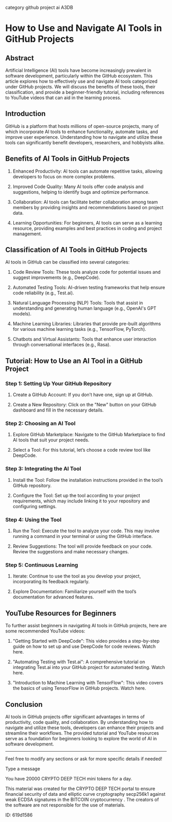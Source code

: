category github project ai A3DB
# How to Use and Navigate AI Tools in GitHub Projects



## Abstract



Artificial Intelligence (AI) tools have become increasingly prevalent in software development, particularly within the GitHub ecosystem. This article explores how to effectively use and navigate AI tools categorized under GitHub projects. We will discuss the benefits of these tools, their classification, and provide a beginner-friendly tutorial, including references to YouTube videos that can aid in the learning process.



## Introduction



GitHub is a platform that hosts millions of open-source projects, many of which incorporate AI tools to enhance functionality, automate tasks, and improve user experience. Understanding how to navigate and utilize these tools can significantly benefit developers, researchers, and hobbyists alike.



## Benefits of AI Tools in GitHub Projects



1. Enhanced Productivity: AI tools can automate repetitive tasks, allowing developers to focus on more complex problems.

2. Improved Code Quality: Many AI tools offer code analysis and suggestions, helping to identify bugs and optimize performance.

3. Collaboration: AI tools can facilitate better collaboration among team members by providing insights and recommendations based on project data.

4. Learning Opportunities: For beginners, AI tools can serve as a learning resource, providing examples and best practices in coding and project management.



## Classification of AI Tools in GitHub Projects



AI tools in GitHub can be classified into several categories:



1. Code Review Tools: These tools analyze code for potential issues and suggest improvements (e.g., DeepCode).

2. Automated Testing Tools: AI-driven testing frameworks that help ensure code reliability (e.g., Test.ai).

3. Natural Language Processing (NLP) Tools: Tools that assist in understanding and generating human language (e.g., OpenAI's GPT models).

4. Machine Learning Libraries: Libraries that provide pre-built algorithms for various machine learning tasks (e.g., TensorFlow, PyTorch).

5. Chatbots and Virtual Assistants: Tools that enhance user interaction through conversational interfaces (e.g., Rasa).



## Tutorial: How to Use an AI Tool in a GitHub Project



### Step 1: Setting Up Your GitHub Repository



1. Create a GitHub Account: If you don’t have one, sign up at GitHub.

2. Create a New Repository: Click on the "New" button on your GitHub dashboard and fill in the necessary details.



### Step 2: Choosing an AI Tool



1. Explore GitHub Marketplace: Navigate to the GitHub Marketplace to find AI tools that suit your project needs.

2. Select a Tool: For this tutorial, let’s choose a code review tool like DeepCode.



### Step 3: Integrating the AI Tool



1. Install the Tool: Follow the installation instructions provided in the tool’s GitHub repository.

2. Configure the Tool: Set up the tool according to your project requirements, which may include linking it to your repository and configuring settings.



### Step 4: Using the Tool



1. Run the Tool: Execute the tool to analyze your code. This may involve running a command in your terminal or using the GitHub interface.

2. Review Suggestions: The tool will provide feedback on your code. Review the suggestions and make necessary changes.



### Step 5: Continuous Learning



1. Iterate: Continue to use the tool as you develop your project, incorporating its feedback regularly.

2. Explore Documentation: Familiarize yourself with the tool’s documentation for advanced features.



## YouTube Resources for Beginners



To further assist beginners in navigating AI tools in GitHub projects, here are some recommended YouTube videos:



1. "Getting Started with DeepCode": This video provides a step-by-step guide on how to set up and use DeepCode for code reviews. Watch here.



2. "Automating Testing with Test.ai": A comprehensive tutorial on integrating Test.ai into your GitHub project for automated testing. Watch here.



3. "Introduction to Machine Learning with TensorFlow": This video covers the basics of using TensorFlow in GitHub projects. Watch here.



## Conclusion



AI tools in GitHub projects offer significant advantages in terms of productivity, code quality, and collaboration. By understanding how to navigate and utilize these tools, developers can enhance their projects and streamline their workflows. The provided tutorial and YouTube resources serve as a foundation for beginners looking to explore the world of AI in software development.



---



Feel free to modify any sections or ask for more specific details if needed!



Type a message

You have 20000 CRYPTO DEEP TECH mini tokens for a day.


This material was created for the  CRYPTO DEEP TECH portal  to ensure financial security of data and elliptic curve cryptography  secp256k1 against weak ECDSA  signatures   in the  BITCOIN cryptocurrency . The creators of the software are not responsible for the use of materials.

 ID: 619d1586
